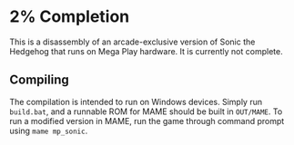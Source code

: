 # 2% Completion

This is a disassembly of an arcade-exclusive version of Sonic the Hedgehog that runs on Mega Play hardware. It is currently not complete.

## Compiling
The compilation is intended to run on Windows devices. Simply run `build.bat`, and a runnable ROM for MAME should be built in `OUT/MAME`.
To run a modified version in MAME, run the game through command prompt using `mame mp_sonic`.
